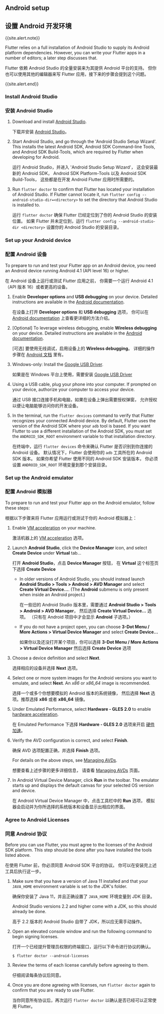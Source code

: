 ## Android setup

## 设置 Android 开发环境

{{site.alert.note}}

  Flutter relies on a full installation of Android Studio to supply
  its Android platform dependencies. However, you can write your
  Flutter apps in a number of editors; a later step discusses that.

  Flutter 依赖 Android Studio 的全量安装来为其提供 Android 平台的支持。
  但你也可以使用其他的编辑器来写 Flutter 应用，接下来的步骤会提到这个问题。

{{site.alert.end}}

### Install Android Studio

### 安装 Android Studio


 1. Download and install [Android Studio]({{site.android-dev}}/studio).

    下载并安装 [Android Studio]({{site.android-dev}}/studio)。

 1. Start Android Studio, and go through the 'Android Studio Setup Wizard'.
    This installs the latest Android SDK, Android SDK Command-line Tools,
    and Android SDK Build-Tools, which are required by Flutter
    when developing for Android.

    运行 Android Studio，并进入 'Android Studio Setup Wizard'，
    这会安装最新的 Android SDK，
    Android SDK Platform-Tools 以及 Android SDK Build-Tools，
    这些都是在开发 Android Flutter 应用时所需要的。

 1. Run `flutter doctor` to confirm that Flutter has located
    your installation of Android Studio. If Flutter cannot locate it,
    run `flutter config --android-studio-dir=<directory>` to set the
    directory that Android Studio is installed to.

    运行 `flutter doctor` 确保 Flutter 已经定位到了你的 Android Studio 的安装位置。
    如果 Flutter 并未定位到，运行 `flutter config --android-studio-dir <directory>`
    设置你的 Android Studio 的安装目录。

### Set up your Android device

### 配置 Android 设备

To prepare to run and test your Flutter app on an Android device,
you need an Android device running Android 4.1 (API level 16) or higher.

在 Android 设备上运行或测试 Flutter 应用之前，
你需要一个运行 Android 4.1（API 版本 16）或者更高的设备。

 1. Enable **Developer options** and **USB debugging** on your device.
    Detailed instructions are available in the
    [Android documentation]({{site.android-dev}}/studio/debug/dev-options).

    在设备上打开 **Developer options** 和 **USB debugging** 选项，
    你可以在 [Android documentation]({{site.android-dev}}/studio/debug/dev-options) 上查看更详细的方法介绍。

 1. [Optional] To leverage wireless debugging, enable **Wireless debugging** 
    on your device. Detailed instructions are available in the 
    [Android documentation]({{site.android-dev}}/studio/run/device#wireless).

    [可选] 要使用无线调试，启用设备上的 **Wireless debugging**。
    详细的操作步骤在 [Android 文档]({{site.android-dev}}/studio/run/device#wireless) 里有。

 1. Windows-only: Install the [Google USB
    Driver]({{site.android-dev}}/studio/run/win-usb).

    如果是在 Windows 平台上使用，需要安装 [Google USB Driver]({{site.android-dev}}/studio/run/win-usb)
 
 1. Using a USB cable, plug your phone into your computer. If prompted on your
    device, authorize your computer to access your device.
 
    通过 USB 接口连接手机和电脑，如果在设备上弹出需要授权弹窗，
    允许授权以便让电脑能够访问你的开发设备。
 
 1. In the terminal, run the `flutter devices` command to verify that
    Flutter recognizes your connected Android device.  By default,
    Flutter uses the version of the Android SDK where your `adb`
    tool is based. If you want Flutter to use a different installation
    of the Android SDK, you must set the `ANDROID_SDK_ROOT` environment
    variable to that installation directory.

    在终端中，运行 `flutter devices` 命令来确认 Flutter 是否识别到你连接的 Android 设备。
    默认情况下，Flutter 会使用你的 `adb` 工具所在的 Android SDK 版本。
    如果你希望 Flutter 使用不同的 Android SDK 安装版本，
    你必须设置 `ANDROID_SDK_ROOT` 环境变量到那个安装目录。

### Set up the Android emulator

### 配置 Android 模拟器

To prepare to run and test your Flutter app on the Android emulator,
follow these steps:

根据以下步骤来将 Flutter 应用运行或测试于你的 Android 模拟器上：

 1. Enable
    [VM acceleration]({{site.android-dev}}/studio/run/emulator-acceleration#accel-vm)
    on your machine.

    激活机器上的 
    [VM acceleration]({{site.android-dev}}/studio/run/emulator-acceleration) 选项。
 
 1. Launch **Android Studio**, click the **Device Manager**
    icon, and select **Create Device** under **Virtual** tab...

    打开 **Android Studio**，点击 **Device Manager** 按钮，
    在 **Virtual** 这个标签页下选择 **Create Device**

     * In older versions of Android Studio, you should instead
    launch **Android Studio > Tools > Android > AVD Manager** and select
    **Create Virtual Device...**. (The **Android** submenu is only present
    when inside an Android project.)

       在一些旧的 Android Studio 版本里，需要通过
       **Android Studio > Tools > Android > AVD Manager**，
       然后选择 **Create Virtual Device...** 选项。
       （只有在 Android 项目中才会显示 **Android** 子选项。）

     * If you do not have a project open, you can choose 
    **3-Dot Menu / More Actions > Virtual Device Manager** and select **Create Device...**

       如果你以及还没打开某个项目，你可以选择
       **3-Dot Menu / More Actions > Virtual Device Manager** 
       然后选择 **Create Device** 选项

 1. Choose a device definition and select **Next**.

    选择相应的设备并选择 **Next** 选项。

 1. Select one or more system images for the Android versions you want
    to emulate, and select **Next**.
    An _x86_ or _x86\_64_ image is recommended.

    选择一个或多个你想要模拟的 Android 版本的系统镜像，
    然后选择 **Next** 选项。推荐选择 **x86** 或者 **x86\_64** 镜像。

 1. Under Emulated Performance, select **Hardware - GLES 2.0** to enable
    [hardware
    acceleration]({{site.android-dev}}/studio/run/emulator-acceleration).

    在 Emulated Performance 下选择 **Hardware - GLES 2.0** 选项来开启
    [硬件加速]({{site.android-dev}}/studio/run/emulator-acceleration)。

 1. Verify the AVD configuration is correct, and select **Finish**.
    
    确保 AVD 选项配置正确，并选择 **Finish** 选项。

    For details on the above steps, see [Managing
    AVDs]({{site.android-dev}}/studio/run/managing-avds).

    想要查看上述步骤的更多详细信息，
    请查看 [Managing AVDs]({{site.android-dev}}/studio/run/managing-avds) 页面。

 1. In Android Virtual Device Manager, click **Run** in the toolbar.
    The emulator starts up and displays the default canvas for your
    selected OS version and device.

    在 Android Virtual Device Manager 中，点击工具栏中的 **Run** 选项，
    模拟器会启动并为你所选择的系统版本和设备显示出相应的界面。

### Agree to Android Licenses

### 同意 Android 协议

Before you can use Flutter, you must agree to the
licenses of the Android SDK platform. This step should be done after
you have installed the tools listed above.

在使用 Flutter 前，你必须同意 Android SDK 平台的协议。
你可以在安装完上述工具后执行这一步。

 1. Make sure that you have a version of Java 11 installed and that your 
    `JAVA_HOME` environment variable is set to the JDK's folder.

    确保你安装了 Java 11，并且正确设置了 `JAVA_HOME` 环境变量到 JDK 目录。

    Android Studio versions 2.2 and higher come with a JDK, so this should
    already be done.

    高于 2.2 版本的 Android Studio 自带了 JDK，所以应无需手动操作。

 1. Open an elevated console window and run the following command to begin
    signing licenses.

    打开一个已经提升管理员权限的终端窗口，运行以下命令进行协议的确认。

    ```terminal
    $ flutter doctor --android-licenses
    ```
 1. Review the terms of each license carefully before agreeing to them.

    仔细阅读每条协议后同意。

 1. Once you are done agreeing with licenses, run `flutter doctor` again
    to confirm that you are ready to use Flutter.

    当你同意所有协议后，再次运行 `flutter doctor` 以确认是否已经可以正常使用 Flutter。
